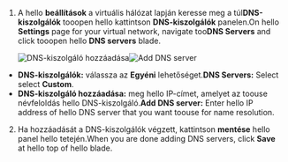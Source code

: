 1. <span data-ttu-id="999b8-101">A hello **beállítások** a virtuális hálózat lapján keresse meg a túl**DNS-kiszolgálók** tooopen hello kattintson **DNS-kiszolgálók** panelen.</span><span class="sxs-lookup"><span data-stu-id="999b8-101">On hello **Settings** page for your virtual network, navigate too**DNS Servers** and click tooopen hello **DNS servers** blade.</span></span>

    <span data-ttu-id="999b8-102">![DNS-kiszolgáló hozzáadása](./media/vpn-gateway-add-dns-rm-portal/add_dns_server.png "DNS-kiszolgáló hozzáadása")</span><span class="sxs-lookup"><span data-stu-id="999b8-102">![Add DNS server](./media/vpn-gateway-add-dns-rm-portal/add_dns_server.png "Add DNS Server")</span></span>

  - <span data-ttu-id="999b8-103">**DNS-kiszolgálók:** válassza az **Egyéni** lehetőséget.</span><span class="sxs-lookup"><span data-stu-id="999b8-103">**DNS Servers:** Select select **Custom**.</span></span>
  - <span data-ttu-id="999b8-104">**DNS-kiszolgáló hozzáadása:** meg hello IP-címet, amelyet az toouse névfeloldás hello DNS-kiszolgáló.</span><span class="sxs-lookup"><span data-stu-id="999b8-104">**Add DNS server:** Enter hello IP address of hello DNS server that you want toouse for name resolution.</span></span>

2. <span data-ttu-id="999b8-105">Ha hozzáadását a DNS-kiszolgálók végzett, kattintson **mentése** hello panel hello tetején.</span><span class="sxs-lookup"><span data-stu-id="999b8-105">When you are done adding DNS servers, click **Save** at hello top of hello blade.</span></span>
